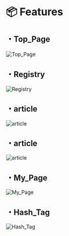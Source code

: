 # 📦 Features

## ・Top_Page

![Top_Page](https://gyazo.com/208519fc8474448d25a029957764316e/raw)
　
## ・Registry

![Registry](https://gyazo.com/988bede70b82023ddd0ccaf7656dcc13/raw)

## ・article

![article](https://gyazo.com/ce78ff2b6f5556d73cc0555dcee75f88/raw)

## ・article

![article](https://gyazo.com/722d40143fd9a79e931eafc8fa95010a/raw)


## ・My_Page

![My_Page](https://gyazo.com/722d40143fd9a79e931eafc8fa95010a/raw)

## ・Hash_Tag

![Hash_Tag](https://gyazo.com/529753f1dca66294451af3b9d4e7868b/raw)




　

